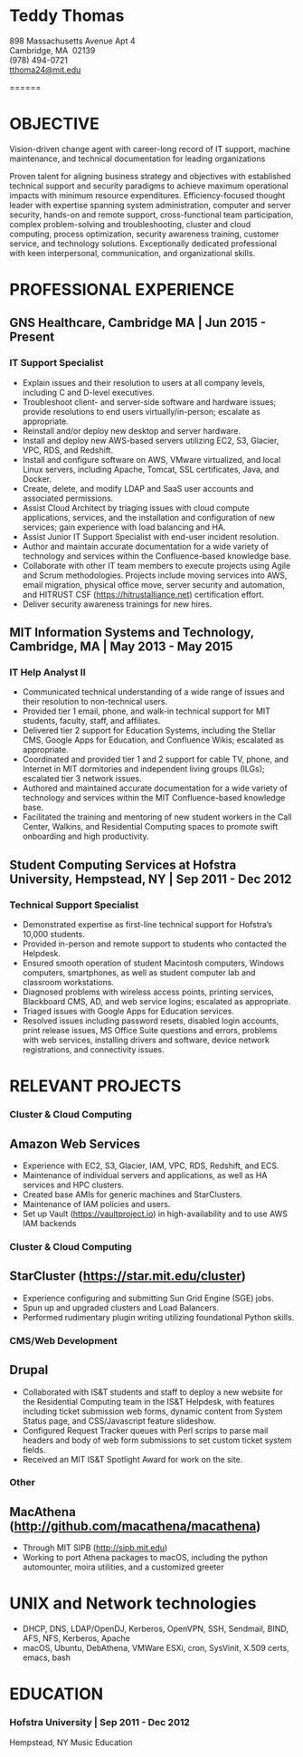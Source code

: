 # Teddy Thomas

898 Massachusetts Avenue Apt 4  
Cambridge, MA  02139  
(978) 494-0721  
tthoma24@mit.edu

======
# OBJECTIVE
Vision-driven change agent with career-long record of IT support, machine maintenance, and technical documentation for leading organizations

Proven talent for aligning business strategy and objectives with established technical support and security paradigms to achieve maximum operational impacts with minimum resource expenditures. Efficiency-focused thought leader with expertise spanning system administration, computer and server security, hands-on and remote support, cross-functional team participation, complex problem-solving and troubleshooting, cluster and cloud computing, process optimization, security awareness training, customer service, and technology solutions. Exceptionally dedicated professional with keen interpersonal, communication, and organizational skills.

# PROFESSIONAL EXPERIENCE
## GNS Healthcare, Cambridge MA | Jun 2015 - Present
### IT Support Specialist

* Explain issues and their resolution to users at all company levels, including C and D-level executives.
* Troubleshoot client- and server-side software and hardware issues; provide resolutions to end users virtually/in-person; escalate as appropriate.
* Reinstall and/or deploy new desktop and server hardware.
* Install and deploy new AWS-based servers utilizing EC2, S3, Glacier, VPC, RDS, and Redshift.
* Install and configure software on AWS, VMware virtualized, and local Linux servers, including Apache, Tomcat, SSL certificates, Java, and Docker.
* Create, delete, and modify LDAP and SaaS user accounts and associated permissions.
* Assist Cloud Architect by triaging issues with cloud compute applications, services, and the installation and configuration of new services; gain experience with load balancing and HA.
* Assist Junior IT Support Specialist with end-user incident resolution.
* Author and maintain accurate documentation for a wide variety of technology and services within the Confluence-based knowledge base.
* Collaborate with other IT team members to execute projects using Agile and Scrum methodologies. Projects include moving services into AWS, email migration, physical office move, server security and automation, and HITRUST CSF (https://hitrustalliance.net) certification effort.
* Deliver security awareness trainings for new hires.


## MIT Information Systems and Technology, Cambridge, MA | May 2013 - May 2015 
### IT Help Analyst II

* Communicated technical understanding of a wide range of issues and their resolution to non-technical users. 
* Provided tier 1 email, phone, and walk-in technical support for MIT students, faculty, staff, and affiliates.
* Delivered tier 2 support for Education Systems, including the Stellar CMS, Google Apps for Education, and Confluence Wikis; escalated as appropriate.
* Coordinated and provided tier 1 and 2 support for cable TV, phone, and Internet in MIT dormitories and independent living groups (ILGs); escalated tier 3 network issues.
* Authored and maintained accurate documentation for a wide variety of technology and services within the MIT Confluence-based knowledge base.
* Facilitated the training and mentoring of new student workers in the Call Center, Walkins, and Residential Computing spaces to promote swift onboarding and high productivity. 


## Student Computing Services at Hofstra University, Hempstead, NY | Sep 2011 - Dec 2012
### Technical Support Specialist

* Demonstrated expertise as first-line technical support for Hofstra’s 10,000 students.
* Provided in-person and remote support to students who contacted the Helpdesk.
* Ensured smooth operation of student Macintosh computers, Windows computers, smartphones, as well as student computer lab and classroom workstations. 
* Diagnosed problems with wireless access points, printing services, Blackboard CMS, AD, and web service logins; escalated as appropriate.
* Triaged issues with Google Apps for Education services.
* Resolved issues including password resets, disabled login accounts, print release issues, MS Office Suite questions and errors, problems with web services, installing drivers and software, device network registrations, and connectivity issues.


# RELEVANT PROJECTS

### Cluster & Cloud Computing
## Amazon Web Services

* Experience with EC2, S3, Glacier, IAM, VPC, RDS, Redshift, and ECS.
* Maintenance of individual servers and applications, as well as HA services and HPC clusters.
* Created base AMIs for generic machines and StarClusters.
* Maintenance of IAM policies and users.
* Set up Vault (https://vaultproject.io) in high-availability and to use AWS IAM backends


### Cluster & Cloud Computing
## StarCluster (https://star.mit.edu/cluster)

* Experience configuring and submitting Sun Grid Engine (SGE) jobs.
* Spun up and upgraded clusters and Load Balancers.
* Performed rudimentary plugin writing utilizing foundational Python skills.


### CMS/Web Development
## Drupal
* Collaborated with IS&T students and staff to deploy a new website for the Residential Computing team in the IS&T Helpdesk, with features including ticket submission web forms, dynamic content from System Status page, and CSS/Javascript feature slideshow.
* Configured Request Tracker queues with Perl scrips to parse mail headers and body of web form submissions to set custom ticket system fields. 
* Received an MIT IS&T Spotlight Award for work on the site.


### Other
## MacAthena (http://github.com/macathena/macathena)
*   Through MIT SIPB (http://sipb.mit.edu)
*   Working to port Athena packages to macOS, including the python automounter, moira utilities, and a customized greeter

# UNIX and Network technologies
*  DHCP, DNS, LDAP/OpenDJ, Kerberos, OpenVPN, SSH, Sendmail, BIND, AFS, NFS, Kerberos, Apache
*  macOS, Ubuntu, DebAthena, VMWare ESXi, cron, SysVinit, X.509 certs, emacs, bash

# EDUCATION

### Hofstra University | Sep 2011 - Dec 2012
Hempstead, NY
Music Education
